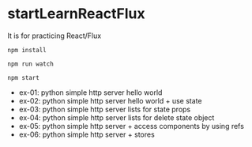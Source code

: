 # startLearnReactFlux

It is for practicing React/Flux

```
npm install
```

```
npm run watch
```

```
npm start
```

- ex-01: python simple http server hello world
- ex-02: python simple http server hello world + use state
- ex-03: python simple http server lists for state props
- ex-04: python simple http server lists for delete state object
- ex-05: python simple http server + access components by using refs
- ex-06: python simple http server + stores
